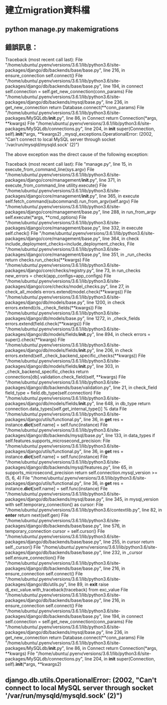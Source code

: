 # 建立migration資料檔

## python manage.py makemigrations

## 錯誤訊息：

Traceback (most recent call last):
  File "/home/ubuntu/.pyenv/versions/3.6.1/lib/python3.6/site-packages/django/db/backends/base/base.py", line 216, in ensure_connection
    self.connect()
  File "/home/ubuntu/.pyenv/versions/3.6.1/lib/python3.6/site-packages/django/db/backends/base/base.py", line 194, in connect
    self.connection = self.get_new_connection(conn_params)
  File "/home/ubuntu/.pyenv/versions/3.6.1/lib/python3.6/site-packages/django/db/backends/mysql/base.py", line 236, in get_new_connection
    return Database.connect(**conn_params)
  File "/home/ubuntu/.pyenv/versions/3.6.1/lib/python3.6/site-packages/MySQLdb/__init__.py", line 86, in Connect
    return Connection(*args, **kwargs)
  File "/home/ubuntu/.pyenv/versions/3.6.1/lib/python3.6/site-packages/MySQLdb/connections.py", line 204, in __init__
    super(Connection, self).__init__(*args, **kwargs2)
_mysql_exceptions.OperationalError: (2002, "Can't connect to local MySQL server through socket '/var/run/mysqld/mysqld.sock' (2)")

The above exception was the direct cause of the following exception:

Traceback (most recent call last):
  File "manage.py", line 15, in <module>
    execute_from_command_line(sys.argv)
  File "/home/ubuntu/.pyenv/versions/3.6.1/lib/python3.6/site-packages/django/core/management/__init__.py", line 371, in execute_from_command_line
    utility.execute()
  File "/home/ubuntu/.pyenv/versions/3.6.1/lib/python3.6/site-packages/django/core/management/__init__.py", line 365, in execute
    self.fetch_command(subcommand).run_from_argv(self.argv)
  File "/home/ubuntu/.pyenv/versions/3.6.1/lib/python3.6/site-packages/django/core/management/base.py", line 288, in run_from_argv
    self.execute(*args, **cmd_options)
  File "/home/ubuntu/.pyenv/versions/3.6.1/lib/python3.6/site-packages/django/core/management/base.py", line 332, in execute
    self.check()
  File "/home/ubuntu/.pyenv/versions/3.6.1/lib/python3.6/site-packages/django/core/management/base.py", line 364, in check
    include_deployment_checks=include_deployment_checks,
  File "/home/ubuntu/.pyenv/versions/3.6.1/lib/python3.6/site-packages/django/core/management/base.py", line 351, in _run_checks
    return checks.run_checks(**kwargs)
  File "/home/ubuntu/.pyenv/versions/3.6.1/lib/python3.6/site-packages/django/core/checks/registry.py", line 73, in run_checks
    new_errors = check(app_configs=app_configs)
  File "/home/ubuntu/.pyenv/versions/3.6.1/lib/python3.6/site-packages/django/core/checks/model_checks.py", line 27, in check_all_models
    errors.extend(model.check(**kwargs))
  File "/home/ubuntu/.pyenv/versions/3.6.1/lib/python3.6/site-packages/django/db/models/base.py", line 1200, in check
    errors.extend(cls._check_fields(**kwargs))
  File "/home/ubuntu/.pyenv/versions/3.6.1/lib/python3.6/site-packages/django/db/models/base.py", line 1272, in _check_fields
    errors.extend(field.check(**kwargs))
  File "/home/ubuntu/.pyenv/versions/3.6.1/lib/python3.6/site-packages/django/db/models/fields/__init__.py", line 894, in check
    errors = super().check(**kwargs)
  File "/home/ubuntu/.pyenv/versions/3.6.1/lib/python3.6/site-packages/django/db/models/fields/__init__.py", line 206, in check
    errors.extend(self._check_backend_specific_checks(**kwargs))
  File "/home/ubuntu/.pyenv/versions/3.6.1/lib/python3.6/site-packages/django/db/models/fields/__init__.py", line 303, in _check_backend_specific_checks
    return connections[db].validation.check_field(self, **kwargs)
  File "/home/ubuntu/.pyenv/versions/3.6.1/lib/python3.6/site-packages/django/db/backends/base/validation.py", line 21, in check_field
    field_type = field.db_type(self.connection)
  File "/home/ubuntu/.pyenv/versions/3.6.1/lib/python3.6/site-packages/django/db/models/fields/__init__.py", line 648, in db_type
    return connection.data_types[self.get_internal_type()] % data
  File "/home/ubuntu/.pyenv/versions/3.6.1/lib/python3.6/site-packages/django/utils/functional.py", line 36, in __get__
    res = instance.__dict__[self.name] = self.func(instance)
  File "/home/ubuntu/.pyenv/versions/3.6.1/lib/python3.6/site-packages/django/db/backends/mysql/base.py", line 133, in data_types
    if self.features.supports_microsecond_precision:
  File "/home/ubuntu/.pyenv/versions/3.6.1/lib/python3.6/site-packages/django/utils/functional.py", line 36, in __get__
    res = instance.__dict__[self.name] = self.func(instance)
  File "/home/ubuntu/.pyenv/versions/3.6.1/lib/python3.6/site-packages/django/db/backends/mysql/features.py", line 65, in supports_microsecond_precision
    return self.connection.mysql_version >= (5, 6, 4)
  File "/home/ubuntu/.pyenv/versions/3.6.1/lib/python3.6/site-packages/django/utils/functional.py", line 36, in __get__
    res = instance.__dict__[self.name] = self.func(instance)
  File "/home/ubuntu/.pyenv/versions/3.6.1/lib/python3.6/site-packages/django/db/backends/mysql/base.py", line 345, in mysql_version
    with self.temporary_connection() as cursor:
  File "/home/ubuntu/.pyenv/versions/3.6.1/lib/python3.6/contextlib.py", line 82, in __enter__
    return next(self.gen)
  File "/home/ubuntu/.pyenv/versions/3.6.1/lib/python3.6/site-packages/django/db/backends/base/base.py", line 576, in temporary_connection
    cursor = self.cursor()
  File "/home/ubuntu/.pyenv/versions/3.6.1/lib/python3.6/site-packages/django/db/backends/base/base.py", line 255, in cursor
    return self._cursor()
  File "/home/ubuntu/.pyenv/versions/3.6.1/lib/python3.6/site-packages/django/db/backends/base/base.py", line 232, in _cursor
    self.ensure_connection()
  File "/home/ubuntu/.pyenv/versions/3.6.1/lib/python3.6/site-packages/django/db/backends/base/base.py", line 216, in ensure_connection
    self.connect()
  File "/home/ubuntu/.pyenv/versions/3.6.1/lib/python3.6/site-packages/django/db/utils.py", line 89, in __exit__
    raise dj_exc_value.with_traceback(traceback) from exc_value
  File "/home/ubuntu/.pyenv/versions/3.6.1/lib/python3.6/site-packages/django/db/backends/base/base.py", line 216, in ensure_connection
    self.connect()
  File "/home/ubuntu/.pyenv/versions/3.6.1/lib/python3.6/site-packages/django/db/backends/base/base.py", line 194, in connect
    self.connection = self.get_new_connection(conn_params)
  File "/home/ubuntu/.pyenv/versions/3.6.1/lib/python3.6/site-packages/django/db/backends/mysql/base.py", line 236, in get_new_connection
    return Database.connect(**conn_params)
  File "/home/ubuntu/.pyenv/versions/3.6.1/lib/python3.6/site-packages/MySQLdb/__init__.py", line 86, in Connect
    return Connection(*args, **kwargs)
  File "/home/ubuntu/.pyenv/versions/3.6.1/lib/python3.6/site-packages/MySQLdb/connections.py", line 204, in __init__
    super(Connection, self).__init__(*args, **kwargs2)

## django.db.utils.OperationalError: (2002, "Can't connect to local MySQL server through socket '/var/run/mysqld/mysqld.sock' (2)")
